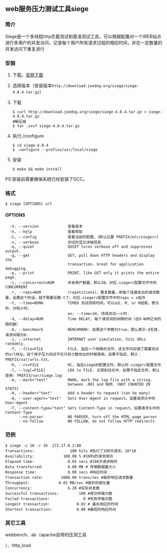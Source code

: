 ## web服务压力测试工具siege

### 简介

Siege是一个多线程http负载测试和基准测试工具，可以根据配置对一个WEB站点进行多用户的并发访问，记录每个用户所有请求过程的相应时间，并在一定数量的并发访问下重复进行

### 安装

1. 下载。[官网下载](http://www.joedog.org)

2. 选择版本（安装版本`http://download.joedog.org/siege/siege-4.0.4.tar.gz`）

3. 下载

   ```shell
   $ curl http://download.joedog.org/siege/siege-4.0.4.tar.gz > siege-4.0.4.tar.gz
   #解压缩
   $ tar -zxvf siege-4.0.4.tar.gz
   ```

   

4. 执行./configure

   ```shell
   $ cd siege-4.0.4
   $ .configure --prefix=/usr/local/siege
   ```

5. 安装

   ```shell
   $ make && make install
   ```

PS:安装前需要确保系统已经安装了GCC。



### 格式

```shell
$ siege [OPTIONS] url
```

#### OPTIONS

```shell
  -V, --version             查看版本
  -h, --help                查看帮助
  -C, --config              查看当前的配置。（默认位置 PREFIX/etc/siegerc)
  -v, --verbose             测试时显示详细信息
  -q, --quiet               QUIET turns verbose off and suppresses output.
  -g, --get                 GET, pull down HTTP headers and display the
                            transaction. Great for application debugging.
  -p, --print               PRINT, like GET only it prints the entire page.
  -c, --concurrent=NUM      并发用户数量，默认10。对应.siegerc配置文件中的CONCURRENT
  -r, --reps=NUM            (repetitions)，重复数量，即每个连接发出的请求数量，设置这个的话，就不需要设置-t了。对应.siegerc配置文件中的reps = x指令
  -t, --time=NUMm           TIMED 测试持续时间，可以以S, M, or H结尾，表示秒，分和小时。
                            ex: --time=1H, 持续测试一小时.
  -d, --delay=NUM           Time DELAY, 每个请求间的间隔时间（在0-NUM之间的随机数）
  -b, --benchmark           BENCHMARK: 如果这个参数为true，那么表示-d无效，请求间隔为0.
  -i, --internet            INTERNET user simulation, hits URLs randomly.
  -f, --file=FILE           FILE, 指定一个特殊的文件，该文件内存储了需要测试的url地址。这个用于压力测试不仅只有少数地址的时候使用。如果不指定，默认：PREFIX/var/urls.txt。
  -R, --rc=FILE             RC, 指定siege的配置文件。默认时.siegerc配置文件
  -l, --log[=FILE]          LOG to FILE. 记录到日志中，如果不指定文件，默认使用: PREFIX/var/siege.log
  -m, --mark="text"         MARK, mark the log file with a string.
                            between .001 and NUM. (NOT COUNTED IN STATS)
  -H, --header="text"       Add a header to request (can be many)
  -A, --user-agent="text"   Sets User-Agent in request。设置请求头中的User-Agent
  -T, --content-type="text" Sets Content-Type in request。设置请求头中的Content-Type
      --no-parser           NO PARSER, turn off the HTML page parser
      --no-follow           NO FOLLOW, do not follow HTTP redirects
```

### 范例

```shell
$ siege -c 10 -r 10  172.17.0.2:80
Transactions:		         100 hits #执行了100次请求。10*10
Availability:		      100.00 % #100%的请求成功
Elapsed time:		        0.05 secs #100次请求耗时
Data transferred:	        0.00 MB # 传输数据量大小
Response time:		        0.00 secs #响应时间
Transaction rate:	     2000.00 trans/sec #每秒响应请求数量
Throughput:		        0.02 MB/sec #每秒的吞吐量
Concurrency:		        6.20 #实际并发数
Successful transactions:         100 #成功传输次数
Failed transactions:	           0 #失败传输次数
Longest transaction:	        0.02 # 最长响应的时间
Shortest transaction:	        0.00 #最短的响应时间
```





### 其它工具

webbench、ab（apache自带的压测工具

）、http_load